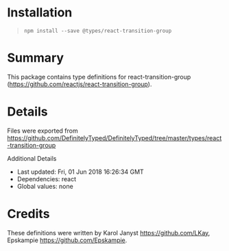# Installation
> `npm install --save @types/react-transition-group`

# Summary
This package contains type definitions for react-transition-group (https://github.com/reactjs/react-transition-group).

# Details
Files were exported from https://github.com/DefinitelyTyped/DefinitelyTyped/tree/master/types/react-transition-group

Additional Details
 * Last updated: Fri, 01 Jun 2018 16:26:34 GMT
 * Dependencies: react
 * Global values: none

# Credits
These definitions were written by Karol Janyst <https://github.com/LKay>, Epskampie <https://github.com/Epskampie>.
